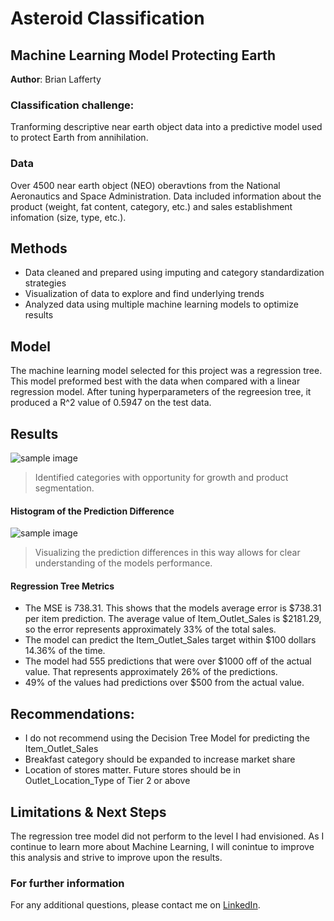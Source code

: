# Asteroid Classification
## Machine Learning Model Protecting Earth 

**Author**: Brian Lafferty

### Classification challenge:

Tranforming descriptive near earth object data into a predictive model used to protect Earth from annihilation.


### Data
Over 4500 near earth object (NEO) oberavtions from the National Aeronautics and Space Administration. Data included information about the product (weight, fat content, category, etc.) and sales establishment infomation (size, type, etc.).


## Methods
- Data cleaned and prepared using imputing and category standardization strategies
- Visualization of data to explore and find underlying trends
- Analyzed data using multiple machine learning models to optimize results

## Model
The machine learning model selected for this project was a regression tree. This model preformed best with the data when compared with a linear regression model. After tuning hyperparameters of the regreesion tree, it produced a R^2 value of 0.5947 on the test data.

## Results

![sample image](fig1.png)

> Identified categories with opportunity for growth and product segmentation.

#### Histogram of the Prediction Difference
![sample image](fig2.png)

> Visualizing the prediction differences in this way allows for clear understanding of the models performance.

#### Regression Tree Metrics

-   The MSE is 738.31. This shows that the models average error is $738.31 per item prediction. The average value of Item_Outlet_Sales is $2181.29, so the error represents approximately 33% of the total sales.
-   The model can predict the Item_Outlet_Sales target within $100 dollars 14.36% of the time.
-   The model had 555 predictions that were over $1000 off of the actual value. That represents approximately 26% of the predictions.
-   49% of the values had predictions over $500 from the actual value.

## Recommendations:
- I do not recommend using the Decision Tree Model for predicting the Item_Outlet_Sales
- Breakfast category should be expanded to increase market share
- Location of stores matter. Future stores should be in Outlet_Location_Type of Tier 2 or above



## Limitations & Next Steps
The regression tree model did not perform to the level I had envisioned. As I continue to learn more about Machine Learning, I will conintue to improve this analysis and strive to improve upon the results.


### For further information


For any additional questions, please contact me on [LinkedIn](https://www.linkedin.com/in/brian-lafferty). 
